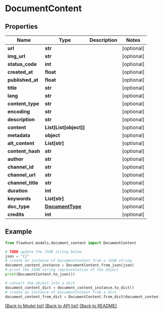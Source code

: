 # DocumentContent


## Properties

Name | Type | Description | Notes
------------ | ------------- | ------------- | -------------
**url** | **str** |  | [optional] 
**img_url** | **str** |  | [optional] 
**status_code** | **int** |  | [optional] 
**created_at** | **float** |  | [optional] 
**published_at** | **float** |  | [optional] 
**title** | **str** |  | [optional] 
**lang** | **str** |  | [optional] 
**content_type** | **str** |  | [optional] 
**encoding** | **str** |  | [optional] 
**description** | **str** |  | [optional] 
**content** | **List[List[object]]** |  | [optional] 
**metadata** | **object** |  | [optional] 
**alt_content** | **List[str]** |  | [optional] 
**content_hash** | **str** |  | [optional] 
**author** | **str** |  | [optional] 
**channel_id** | **str** |  | [optional] 
**channel_url** | **str** |  | [optional] 
**channel_title** | **str** |  | [optional] 
**duration** | **int** |  | [optional] 
**keywords** | **List[str]** |  | [optional] 
**doc_type** | [**DocumentType**](DocumentType.md) |  | [optional] 
**credits** | **int** |  | [optional] 

## Example

```python
from flowhunt.models.document_content import DocumentContent

# TODO update the JSON string below
json = "{}"
# create an instance of DocumentContent from a JSON string
document_content_instance = DocumentContent.from_json(json)
# print the JSON string representation of the object
print(DocumentContent.to_json())

# convert the object into a dict
document_content_dict = document_content_instance.to_dict()
# create an instance of DocumentContent from a dict
document_content_from_dict = DocumentContent.from_dict(document_content_dict)
```
[[Back to Model list]](../README.md#documentation-for-models) [[Back to API list]](../README.md#documentation-for-api-endpoints) [[Back to README]](../README.md)


